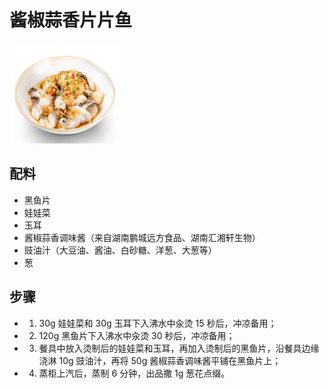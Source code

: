 # 酱椒蒜香片片鱼

![酱椒蒜香片片鱼](/images/酱椒蒜香片片鱼.png)

## 配料

- 黑鱼片
- 娃娃菜
- 玉耳
- 酱椒蒜香调味酱（来自湖南鹏城远方食品、湖南汇湘轩生物）
- 豉油汁（大豆油、酱油、白砂糖、洋葱、大葱等）
- 葱

## 步骤

- 1. 30g 娃娃菜和 30g 玉耳下入沸水中汆烫 15 秒后，冲凉备用；
- 2. 120g 黑鱼片下入沸水中汆烫 30 秒后，冲凉备用；
- 3. 餐具中放入烫制后的娃娃菜和玉耳，再加入烫制后的黑鱼片，沿餐具边缘浇淋 10g 豉油汁，再将 50g 酱椒蒜香调味酱平铺在黑鱼片上；
- 4. 蒸柜上汽后，蒸制 6 分钟，出品撒 1g 葱花点缀。
